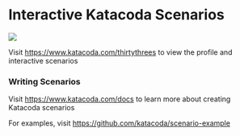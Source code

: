 # Interactive Katacoda Scenarios

[![](http://shields.katacoda.com/katacoda/thirtythrees/count.svg)](https://www.katacoda.com/thirtythrees "Get your profile on Katacoda.com")

Visit https://www.katacoda.com/thirtythrees to view the profile and interactive scenarios

### Writing Scenarios
Visit https://www.katacoda.com/docs to learn more about creating Katacoda scenarios

For examples, visit https://github.com/katacoda/scenario-example
